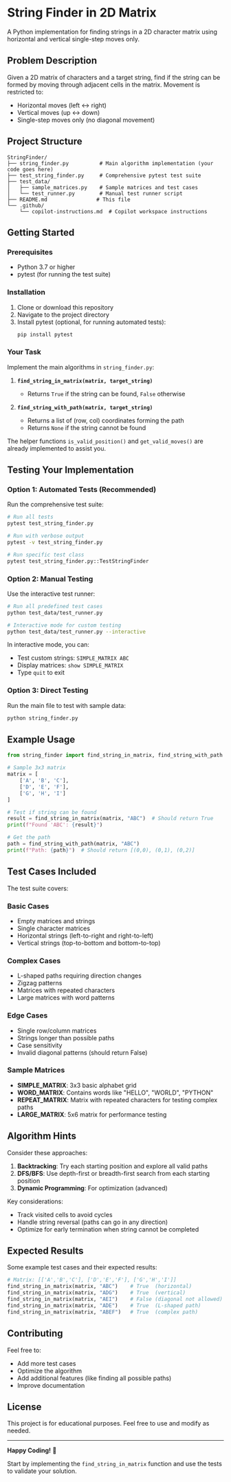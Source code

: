 # String Finder in 2D Matrix

A Python implementation for finding strings in a 2D character matrix using horizontal and vertical single-step moves only.

## Problem Description

Given a 2D matrix of characters and a target string, find if the string can be formed by moving through adjacent cells in the matrix. Movement is restricted to:
- Horizontal moves (left ↔ right)
- Vertical moves (up ↔ down)
- Single-step moves only (no diagonal movement)

## Project Structure

```
StringFinder/
├── string_finder.py          # Main algorithm implementation (your code goes here)
├── test_string_finder.py     # Comprehensive pytest test suite
├── test_data/               
│   ├── sample_matrices.py    # Sample matrices and test cases
│   └── test_runner.py        # Manual test runner script
├── README.md                # This file
└── .github/
    └── copilot-instructions.md  # Copilot workspace instructions
```

## Getting Started

### Prerequisites

- Python 3.7 or higher
- pytest (for running the test suite)

### Installation

1. Clone or download this repository
2. Navigate to the project directory
3. Install pytest (optional, for running automated tests):
   ```bash
   pip install pytest
   ```

### Your Task

Implement the main algorithms in `string_finder.py`:

1. **`find_string_in_matrix(matrix, target_string)`**
   - Returns `True` if the string can be found, `False` otherwise

2. **`find_string_with_path(matrix, target_string)`**
   - Returns a list of (row, col) coordinates forming the path
   - Returns `None` if the string cannot be found

The helper functions `is_valid_position()` and `get_valid_moves()` are already implemented to assist you.

## Testing Your Implementation

### Option 1: Automated Tests (Recommended)
Run the comprehensive test suite:
```bash
# Run all tests
pytest test_string_finder.py

# Run with verbose output
pytest -v test_string_finder.py

# Run specific test class
pytest test_string_finder.py::TestStringFinder
```

### Option 2: Manual Testing
Use the interactive test runner:
```bash
# Run all predefined test cases
python test_data/test_runner.py

# Interactive mode for custom testing
python test_data/test_runner.py --interactive
```

In interactive mode, you can:
- Test custom strings: `SIMPLE_MATRIX ABC`
- Display matrices: `show SIMPLE_MATRIX`
- Type `quit` to exit

### Option 3: Direct Testing
Run the main file to test with sample data:
```bash
python string_finder.py
```

## Example Usage

```python
from string_finder import find_string_in_matrix, find_string_with_path

# Sample 3x3 matrix
matrix = [
    ['A', 'B', 'C'],
    ['D', 'E', 'F'],
    ['G', 'H', 'I']
]

# Test if string can be found
result = find_string_in_matrix(matrix, "ABC")  # Should return True
print(f"Found 'ABC': {result}")

# Get the path
path = find_string_with_path(matrix, "ABC")
print(f"Path: {path}")  # Should return [(0,0), (0,1), (0,2)]
```

## Test Cases Included

The test suite covers:

### Basic Cases
- Empty matrices and strings
- Single character matrices
- Horizontal strings (left-to-right and right-to-left)
- Vertical strings (top-to-bottom and bottom-to-top)

### Complex Cases
- L-shaped paths requiring direction changes
- Zigzag patterns
- Matrices with repeated characters
- Large matrices with word patterns

### Edge Cases
- Single row/column matrices
- Strings longer than possible paths
- Case sensitivity
- Invalid diagonal patterns (should return False)

### Sample Matrices
- **SIMPLE_MATRIX**: 3x3 basic alphabet grid
- **WORD_MATRIX**: Contains words like "HELLO", "WORLD", "PYTHON"
- **REPEAT_MATRIX**: Matrix with repeated characters for testing complex paths
- **LARGE_MATRIX**: 5x6 matrix for performance testing

## Algorithm Hints

Consider these approaches:
1. **Backtracking**: Try each starting position and explore all valid paths
2. **DFS/BFS**: Use depth-first or breadth-first search from each starting position
3. **Dynamic Programming**: For optimization (advanced)

Key considerations:
- Track visited cells to avoid cycles
- Handle string reversal (paths can go in any direction)
- Optimize for early termination when string cannot be completed

## Expected Results

Some example test cases and their expected results:

```python
# Matrix: [['A','B','C'], ['D','E','F'], ['G','H','I']]
find_string_in_matrix(matrix, "ABC")    # True  (horizontal)
find_string_in_matrix(matrix, "ADG")    # True  (vertical)
find_string_in_matrix(matrix, "AEI")    # False (diagonal not allowed)
find_string_in_matrix(matrix, "ADE")    # True  (L-shaped path)
find_string_in_matrix(matrix, "ABEF")   # True  (complex path)
```

## Contributing

Feel free to:
- Add more test cases
- Optimize the algorithm
- Add additional features (like finding all possible paths)
- Improve documentation

## License

This project is for educational purposes. Feel free to use and modify as needed.

---

**Happy Coding!** 🚀

Start by implementing the `find_string_in_matrix` function and use the tests to validate your solution.